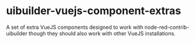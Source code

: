 # uibuilder-vuejs-component-extras
A set of extra VueJS components designed to work with node-red-contrib-uibuilder though they should also work with other VueJS installations.
